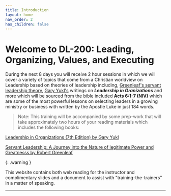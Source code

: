 ```yaml
---
title: Introduction
layout: home
nav_order: 2
has_children: false
---
```


# Welcome to DL-200: Leading, Organizing, Values, and Executing 

During the next 8 days you will receive 2 hour sessions in which we will cover a variety of topics that come from a Christian worldview on Leadership based on theories of leadership including, [Greenleaf's servant leadership theory](https://www.amazon.com/Servant-Leadership-Legitimate-Greatness-Anniversary/dp/0809105543/ref=sr_1_1?crid=2WOCHPTYVQKGZ&dib=eyJ2IjoiMSJ9.A-H3AVts2bIKRwo0I3lhhUnF-wsuqiBhIPzRmZ4hCazaDAQiKBF9K6502wQOce137bbKil1BmDDXTW--FZuY8Y6UVwEBC9nLpQ5yKFGKz2OgmXvSXNtKM4lh8coHdlCWwuHVqtoVUTuyKrHfKaUqODXdBtlyBX-8ANNPidh-deDWd-LKsRgyou9dqEzfoZpyy3LqEQIdy52gNScLLVhOhTtw71XafWp4O9AEGP7-rm0.O_Kggl47e6AdpylLi_jpYFA_JKPPkTNMnBnitXibHD4&dib_tag=se&keywords=greenleaf+servant+leadership&qid=1711823190&sprefix=Greenleaf+servan%2Caps%2C101&sr=8-1), [Gary Yukl's](https://www.amazon.com/Leadership-in-Organizations-7th-edition/dp/B002WLU62W/ref=sr_1_1?crid=QOBWHJB86FIY&dib=eyJ2IjoiMSJ9.8euWA1BOmL9JAKnG4MqfvJonTtgXNQ0Gh1D9Eu1fsvvKbUd-2U0Huq1LVzTahK7IF9IIzXcoeKBlm1NyQ7v1lnoq6Q0tmT_0ms5-g34Xt4P4zk8VPLKdKsJ3Es6KqVQgUVYtmjF5-C4K9iZvd7y3x0OJO3APB28Dd-5zCrke98d5stSO5VMrIGQ1r11lJ0F2sxETCiu3M0j83PGObRffl3eAjkIlfB4oM2sE2AM9rYo.uksroSHhn8Zu5Xmppyq2PfW6wCKpBQHvi4_eeVP1yV4&dib_tag=se&keywords=Leadership+in+Organizations+%287th+Edition%29+by+Gary+Yukl&qid=1711821673&sprefix=leadership+in+organizations+7th+edition+by+gary+yukl%2Caps%2C88&sr=8-1) writings on ***Leadership in Oranizations*** and more which will be sourced from the bible included **Acts 6:1-7 (NIV)** which are some of the most powerful lessons on selecting leaders in a growing ministry or business with written by the Apostle Luke in just 184 words.

> Note: This training will be accompanied by some prep-work that will take approximately two hours of your reading materials which includes the following books:

[Leadership in Organizations (7th Edition) by Gary Yukl](https://www.amazon.com/Leadership-in-Organizations-7th-edition/dp/B002WLU62W/ref=sr_1_1?crid=QOBWHJB86FIY&dib=eyJ2IjoiMSJ9.8euWA1BOmL9JAKnG4MqfvJonTtgXNQ0Gh1D9Eu1fsvvKbUd-2U0Huq1LVzTahK7IF9IIzXcoeKBlm1NyQ7v1lnoq6Q0tmT_0ms5-g34Xt4P4zk8VPLKdKsJ3Es6KqVQgUVYtmjF5-C4K9iZvd7y3x0OJO3APB28Dd-5zCrke98d5stSO5VMrIGQ1r11lJ0F2sxETCiu3M0j83PGObRffl3eAjkIlfB4oM2sE2AM9rYo.uksroSHhn8Zu5Xmppyq2PfW6wCKpBQHvi4_eeVP1yV4&dib_tag=se&keywords=Leadership+in+Organizations+%287th+Edition%29+by+Gary+Yukl&qid=1711821673&sprefix=leadership+in+organizations+7th+edition+by+gary+yukl%2Caps%2C88&sr=8-1)

[Servant Leadership: A Journey into the Nature of legitimate Power and Greatnesss by Robert Greenleaf](https://www.amazon.com/Servant-Leadership-Legitimate-Greatness-Anniversary/dp/0809105543/ref=sr_1_1?crid=2WOCHPTYVQKGZ&dib=eyJ2IjoiMSJ9.A-H3AVts2bIKRwo0I3lhhUnF-wsuqiBhIPzRmZ4hCazaDAQiKBF9K6502wQOce137bbKil1BmDDXTW--FZuY8Y6UVwEBC9nLpQ5yKFGKz2OgmXvSXNtKM4lh8coHdlCWwuHVqtoVUTuyKrHfKaUqODXdBtlyBX-8ANNPidh-deDWd-LKsRgyou9dqEzfoZpyy3LqEQIdy52gNScLLVhOhTtw71XafWp4O9AEGP7-rm0.O_Kggl47e6AdpylLi_jpYFA_JKPPkTNMnBnitXibHD4&dib_tag=se&keywords=greenleaf+servant+leadership&qid=1711823190&sprefix=Greenleaf+servan%2Caps%2C101&sr=8-1)

{: .warning }

This website contains both web reading for the instructor and complimentary slides and a document to assist with "training-the-trainers" in a matter of speaking. 

----

[^1]: [It can take up to 10 minutes for changes to your site to publish after you push the changes to GitHub](https://docs.github.com/en/pages/setting-up-a-github-pages-site-with-jekyll/creating-a-github-pages-site-with-jekyll#creating-your-site).

